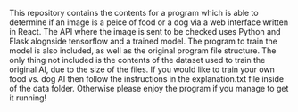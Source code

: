 This repository contains the contents for a program which is able to determine if an image is a peice of food or a dog via a web interface written in React. The API where the image is sent to be checked uses Python and Flask alognside tensorflow and a trained model. The program to train the model is also included, as well as the original program file structure. The only thing not included is the contents of the dataset used to train the original AI, due to the size of the files. If you would like to train your own food vs. dog AI then follow the instructions in the explanation.txt file inside of the data folder. Otherwise please enjoy the program if you manage to get it running!